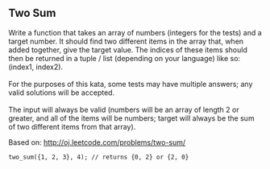 ## Two Sum
Write a function that takes an array of numbers (integers for the tests) and a target number. It should find two different items in the array that, when added together, give the target value. The indices of these items should then be returned in a tuple / list (depending on your language) like so: (index1, index2).
<br>
<br>
For the purposes of this kata, some tests may have multiple answers; any valid solutions will be accepted.
<br>
<br>
The input will always be valid (numbers will be an array of length 2 or greater, and all of the items will be numbers; target will always be the sum of two different items from that array).

Based on: http://oj.leetcode.com/problems/two-sum/

    two_sum({1, 2, 3}, 4); // returns {0, 2} or {2, 0}

